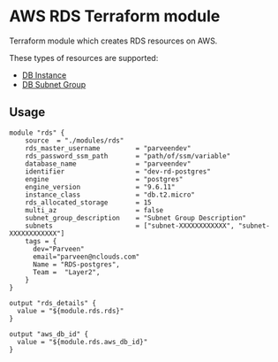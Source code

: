 # AWS RDS Terraform module

Terraform module which creates RDS resources on AWS.

These types of resources are supported:

* [DB Instance](https://www.terraform.io/docs/providers/aws/r/db_instance.html)
* [DB Subnet Group](https://www.terraform.io/docs/providers/aws/r/db_subnet_group.html)


## Usage

```hcl
module "rds" {
    source  = "./modules/rds"
    rds_master_username         = "parveendev"
    rds_password_ssm_path       = "path/of/ssm/variable"
    database_name               = "parveendev"
    identifier                  = "dev-rd-postgres"
    engine                      = "postgres"
    engine_version              = "9.6.11"
    instance_class              = "db.t2.micro"
    rds_allocated_storage       = 15
    multi_az                    = false
    subnet_group_description    = "Subnet Group Description"
    subnets                     = ["subnet-XXXXXXXXXXXX", "subnet-XXXXXXXXXXXX"]
    tags = {
      dev="Parveen"
      email="parveen@nclouds.com"
      Name = "RDS-postgres",
      Team =  "Layer2",
    }
}

output "rds_details" {
  value = "${module.rds.rds}"
}

output "aws_db_id" {
  value = "${module.rds.aws_db_id}"
}

```
